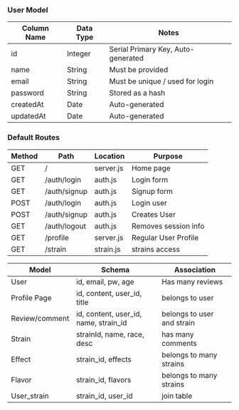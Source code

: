 

### User Model

| Column Name | Data Type | Notes |
| --------------- | ------------- | ------------------------------ |
| id | Integer | Serial Primary Key, Auto-generated |
| name | String | Must be provided |
| email | String | Must be unique / used for login |
| password | String | Stored as a hash |
| createdAt | Date | Auto-generated |
| updatedAt | Date | Auto-generated |

### Default Routes

| Method | Path | Location | Purpose |
| ------ | ---------------- | -------------- | ------------------- |
| GET | / | server.js | Home page |
| GET | /auth/login | auth.js | Login form |
| GET | /auth/signup | auth.js | Signup form |
| POST | /auth/login | auth.js | Login user |
| POST | /auth/signup | auth.js | Creates User |
| GET | /auth/logout | auth.js | Removes session info |
| GET | /profile | server.js | Regular User Profile |
| GET | /strain | strain.js | strains access |


| Model | Schema | Association |
| ----- | ------ | ----------- |
| User  | id, email, pw, age |  Has many reviews |
| Profile Page | id, content, user_id, title | belongs to user |
| Review/comment | id, content, user_id, name, strain_id | belongs to user and strain |
| Strain | strainId, name, race, desc | has many comments |
| Effect | strain_id, effects | belongs to many strains | 
| Flavor | strain_id, flavors | belongs to many strains | 
| User_strain | strain_id, user_id | join table | 